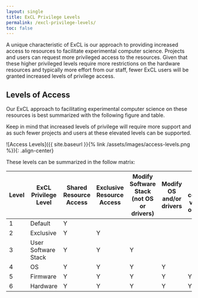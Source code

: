 ```yaml
---
layout: single
title: ExCL Privilege Levels
permalink: /excl-privilege-levels/
toc: false
---
```


A unique characteristic of ExCL is our approach to providing increased access to resources to facilitate experimental computer science. Projects and users can request more privileged access to the resources. Given that these higher privileged levels require more restrictions on the hardware resources and typically more effort from our staff, fewer ExCL users will be granted increased levels of privilege access.

## Levels of Access
Our ExCL approach to facilitating experimental computer science on these resources is best summarized with the following figure and table.

Keep in mind that increased levels of privilege will require more support and as such fewer projects and users at these elevated levels can be supported.

![Access Levels]({{ site.baseurl }}{% link /assets/images/access-levels.png %}){: .align-center}

These levels can be summarized in the follow matrix:

| Level | ExCL Privilege Level | Shared Resource Access | Exclusive Resource Access | Modify Software Stack (not OS or drivers) | Modify OS and/or drivers | Modify hardware configuration via firmware or other tools | Reconfigure hardware |
|-------|----------------------|------------------------|---------------------------|-------------------------------------------|--------------------------|-----------------------------------------------------------|----------------------|
| 1     | Default              | Y                      |                           |                                           |                          |                                                           |                      |
| 2     | Exclusive            | Y                      | Y                         |                                           |                          |                                                           |                      |
| 3     | User Software Stack  | Y                      | Y                         | Y                                         |                          |                                                           |                      |
| 4     | OS                   | Y                      | Y                         | Y                                         | Y                        |                                                           |                      |
| 5     | Firmware             | Y                      | Y                         | Y                                         | Y                        | Y                                                         |                      |
| 6     | Hardware             | Y                      | Y                         | Y                                         | Y                        | Y                                                         | Y                    |